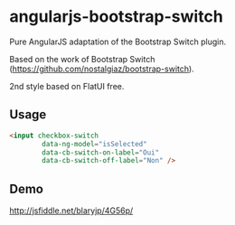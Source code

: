 angularjs-bootstrap-switch
==========================

Pure AngularJS adaptation of the Bootstrap Switch plugin.


Based on the work of Bootstrap Switch (https://github.com/nostalgiaz/bootstrap-switch).

2nd style based on FlatUI free.


## Usage

```html
<input checkbox-switch 
		data-ng-model="isSelected" 
		data-cb-switch-on-label="Oui" 
		data-cb-switch-off-label="Non" />
```

## Demo

http://jsfiddle.net/blaryjp/4G56p/
